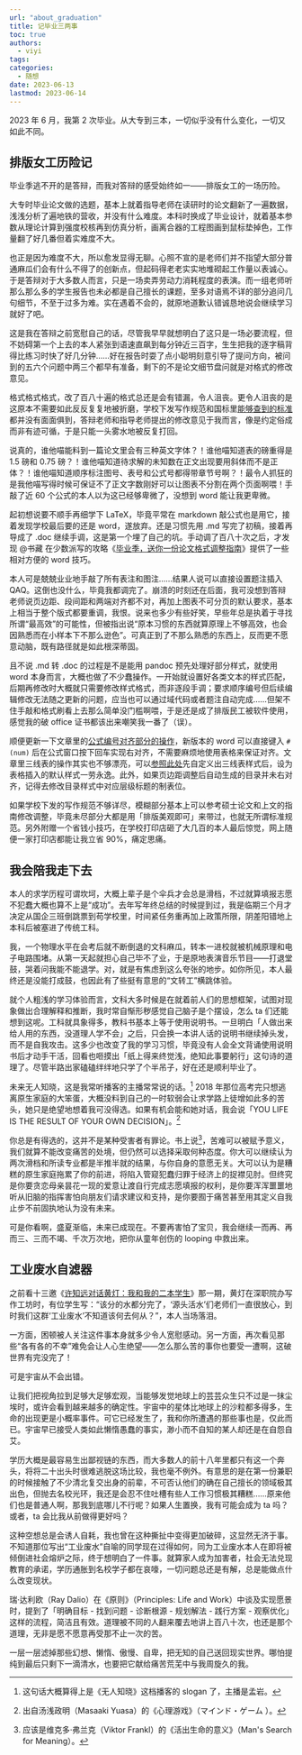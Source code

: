 ```yaml
---
url: "about_graduation"
title: 记毕业三两事
toc: true
authors:
  - viyi
tags:
categories:
  - 随想
date: 2023-06-13
lastmod: 2023-06-14
---
```


2023 年 6 月，我第 2 次毕业。从大专到三本，一切似乎没有什么变化，一切又如此不同。


<!--more-->


## 排版女工历险记

毕业季逃不开的是答辩，而我对答辩的感受始终如一——排版女工的一场历险。

大专时毕业论文做的选题，基本上就着指导老师在读研时的论文翻新了一遍数据，浅浅分析了遍地铁的营收，并没有什么难度。本科时换成了毕业设计，就着基本参数从理论计算到强度校核再到仿真分析，画离合器的工程图画到鼠标垫掉色，工作量翻了好几番但着实难度不大。

也正是因为难度不大，所以愈发显得无聊。心照不宣的是老师们并不指望大部分普通麻瓜们会有什么不得了的创新点，但起码得老老实实地堆砌起工作量以表诚心。于是答辩对于大多数人而言，只是一场卖弄劳动力消耗程度的表演。而一组老师听那么那么多的学生报告也未必都是自己擅长的课题，至多对语焉不详的部分追问几句细节，不至于过多为难。实在遇着不会的，就原地道歉认错诚恳地说会继续学习就好了吧。

这是我在答辩之前宽慰自己的话，尽管我早早就想明白了这只是一场必要流程，但不妨碍第一个上去的本人紧张到语速直飙到每分钟近三百字，生生把我的逐字稿背得比练习时快了好几分钟……好在报告时耍了点小聪明刻意引导了提问方向，被问到的五六个问题中两三个都早有准备，剩下的不是论文细节盘问就是对格式的修改意见。

格式格式格式，改了百八十遍的格式总还是会有错漏，令人沮丧。更令人沮丧的是这原本不需要如此反反复复地被折磨，学校下发写作规范和国标里[能够查到的标准](https://std.samr.gov.cn/gb/search/gbDetailed?id=F159DFC2A91247EFE05397BE0A0AF334)都并没有面面俱到，答辩老师和指导老师提出的修改意见于我而言，像是约定俗成而非有迹可循，于是只能一头雾水地被反复打回。

说真的，谁他喵能料到一篇论文里会有三种英文字体？！谁他喵知道表的磅重得是 1.5 磅和 0.75 磅？！谁他喵知道待求解的未知数在正文出现要用斜体而不是正体？！谁他喵知道顺序标注图号、表号和公式号都得带章节号啊？！最令人抓狂的是我他喵写得时候可保证不了正文字数刚好可以让图表不分割在两个页面啊喂！手敲了近 60 个公式的本人以为这已经够卑微了，没想到 word 能让我更卑微。

起初想说要不顺手再细学下 LaTeX，毕竟平常在 markdown 敲公式也是用它，接着发现学校最后要的还是 word，遂放弃。还是习惯先用 .md 写完了初稿，接着再导成了 .doc 继续手调，这是第一个埋了自己的坑。手动调了百八十次之后，才发现 @书藏 在少数派写的攻略《[毕业季，送你一份论文格式调整指南](https://sspai.com/post/66140)》提供了一些相对方便的 word 技巧。

本人可是兢兢业业地手敲了所有表注和图注……结果人说可以直接设置题注插入QAQ。这倒也没什么，毕竟我都调完了。崩溃的时刻还在后面，我可没想到答辩老师说页边距、段间距和两端对齐都不对，再加上图表不可分页的默认要求，基本上相当于整个版式都要重调，我恨。说来也多少有些好笑，早些年总是执着于寻找所谓“最高效”的可能性，但被指出说“原本习惯的东西就算原理上不够高效，也会因熟悉而在小样本下不那么逊色”。可真正到了不那么熟悉的东西上，反而更不愿意动脑，既有路径就是如此根深蒂固。

且不说 .md 转 .doc 的过程是不是能用 pandoc 预先处理好部分样式，就使用 word 本身而言，大概也做了不少蠢操作。一开始就设置好各类文本的样式匹配，后期再修改时大概就只需要修改样式格式，而非逐段手调；要求顺序编号但后续编辑修改无法随之更新的问题，应当也可以通过域代码或者题注自动完成……但架不住手敲和格式刷看上去那么简单没门槛啊喂，于是还是成了排版民工被软件使用，感觉我的破 office 证书都该出来嘲笑我一番了（误）。

顺便更新一下文章里的[公式编号对齐部分的操作](https://zhuanlan.zhihu.com/p/109899140)，新版本的 word 可以直接键入 `#(num)` 后在公式窗口按下回车实现右对齐，不需要麻烦地使用表格来保证对齐。文章里三线表的操作其实也不够漂亮，可以[参照此处](https://zhuanlan.zhihu.com/p/37990430)先自定义出三线表样式后，设为表格插入的默认样式一劳永逸。此外，如果页边距调整后自动生成的目录并未右对齐，记得去修改目录样式中对应层级标题的制表位。

如果学校下发的写作规范不够详尽，模糊部分基本上可以参考硕士论文和上文的指南修改调整，毕竟未尽部分大都是用「排版美观即可」来带过，也就无所谓标准规范。另外附赠一个省钱小技巧，在学校打印店砸了大几百的本人最后惊觉，网上随便一家打印店都能让我立省 90%，痛定思痛。

## 我会陪我走下去

本人的求学历程可谓坎坷，大概上辈子是个伞兵才会总是滑档，不过就算填报志愿不犯蠢大概也算不上是“成功”。去年写年终总结的时候提到过，我是临期三个月才决定从国企三班倒跳票到苟学校里，时间紧任务重再加上政策所限，阴差阳错地上本科后被塞进了传统工科。

我，一个物理水平在会考后就不断倒退的文科麻瓜，转本一进校就被机械原理和电子电路围堵。从第一天起就担心自己毕不了业，于是原地表演音乐节目——打退堂鼓，哭着问我能不能退学。对，就是有焦虑到这么夸张的地步。如你所见，本人最终还是没能打成鼓，也因此有了些挺有意思的“文转工”横跳体验。

就个人粗浅的学习体验而言，文科大多时候是在就着前人们的思想框架，试图对现象做出合理解释和推断，我时常自惭形秽感觉自己脑子是个摆设，怎么 ta 们还能想到这呢。工科就具象得多，教科书基本上等于使用说明书。一旦明白「人做出来给人用的东西，没道理人学不会」之后，只会换一本讲人话的说明书继续掉头发，而不是自我攻击。这多少也改变了我的学习习惯，毕竟没有人会全文背诵使用说明书后才动手干活，回看也咂摸出「纸上得来终觉浅，绝知此事要躬行」这句诗的道理了。尽管半路出家磕磕绊绊地只学了个半吊子，好在还是顺利毕业了。

未来无人知晓，这是我常听播客的主播常常说的话。[^1] 2018 年那位高考完只想逃离原生家庭的大笨蛋，大概没料到自己的一时软弱会让求学路上徒增如此多的苦头，她只是绝望地想着我可没得选。如果有机会能和她对话，我会说「YOU LIFE IS THE RESULT OF YOUR OWN DECISION」。[^2]

你总是有得选的，这并不是某种受害者有罪论。书上说[^3]，苦难可以被赋予意义，我们就算不能改变痛苦的处境，但仍然可以选择采取何种态度。你大可以继续认为两次滑档和所读专业都是半推半就的结果，与你自身的意愿无关。大可以认为是糟糕的原生家庭拖累了你的前进，将陷入管窥犯蠢归罪于经济上的捉襟见肘。但终究是你要贪恋母亲昙花一现的爱意让渡自行完成志愿填报的权利，是你要浑浑噩噩地听从旧脑的指挥害怕向朋友们请求建议和支持，是你要囿于痛苦甚至用其定义自我止步不前固执地认为没有未来。

可是你看啊，盛夏渐临，未来已成现在。不要再害怕了宝贝，我会继续一而再、再而三、三而不竭、千次万次地，把你从童年创伤的 looping 中救出来。

## 工业废水自滤器

之前看十三邀《[许知远对话黄灯：我和我的二本学生](https://www.youtube.com/watch?v=Nej-_bO4GKY)》那一期，黄灯在深职院办写作工坊时，有位学生写：“该分的水都分完了，‘源头活水’们老师们一直很放心，到时我们这群‘工业废水’不知道该何去何从？”，本人当场落泪。

一方面，困顿被人关注这件事本身就多少令人宽慰感动。另一方面，再次看见那些“各有各的不幸”难免会让人心生绝望——怎么那么苦的事你也要受一遭啊，这破世界有完没完了！

可是宇宙从不会出错。

让我们把视角拉到足够大足够宏观，当能够发觉地球上的芸芸众生只不过是一抹尘埃时，或许会看到越来越多的确定性。宇宙中的星体比地球上的沙粒都多得多，生命的出现更是小概率事件。可它已经发生了，我和你所遭遇的那些事也是，仅此而已。宇宙早已接受人类如此懒惰愚蠢的事实，渺小而不自知的某人却还是在自怨自艾。

学历大概是最容易生出鄙视链的东西，而大多数人的前十八年里都只有这一个奔头，将将二十出头时很难逃脱这场比较，我也毫不例外。有意思的是在第一份兼职的时候接触了不少清北复交出身的前辈，不可否认他们的确在自己擅长的领域极其出色，但抛去名校光环，我还是会忍不住吐槽有些人工作习惯极其糟糕……原来他们也是普通人啊，那我到底哪儿不行呢？如果人生置换，我有可能会成为 ta 吗？或者，ta 会比我从前做得更好吗？

这种空想总是会诱人自耗，我也曾在这种撕扯中变得更加破碎，这显然无济于事。不知道那位写出“工业废水”自喻的同学现在过得如何，同为工业废水本人在即将被倾倒进社会熔炉之际，终于想明白了一件事。就算家人成为加害者，社会无法兑现教育的承诺，学历通胀到名校学子都在哀嚎，一切问题总还是有解，总是能做点什么改变现状。

瑞·达利欧（Ray Dalio）在《原则》（Principles: Life and Work）中谈及实现愿景时，提到了「明确目标 - 找到问题 - 诊断根源 - 规划解法 - 践行方案 - 观察优化」这样的流程，简洁且有效。道理被不同的人翻来覆去地讲上百八十次，也还是那个道理，无非是愿不愿意再受那不止一次的苦。

一层一层滤掉那些幻想、懒惰、傲慢、自卑，把无知的自己送回现实世界。哪怕提纯到最后只剩下一滴清水，也要把它献给痛苦荒芜中与我周旋久的我。

[^1]: 这句话大概算得上是《无人知晓》这档播客的  slogan 了，主播是孟岩。
[^2]: 出自汤浅政明（Masaaki Yuasa）的《心理游戏》（マインド・ゲーム ）。
[^3]: 应该是维克多·弗兰克（Viktor Frankl）的《活出生命的意义》（Man's Search for Meaning）。